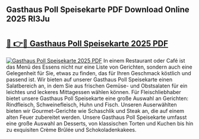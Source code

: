 ## Gasthaus Poll Speisekarte PDF Download Online 2025 Rl3Ju

# <h2><a href="http://gc8mhb.nevu.top/?p=Gasthaus+Poll+Speisekarte">🔗 👉🔴 Gasthaus Poll Speisekarte 2025 PDF</a></h2>

[![Gasthaus Poll Speisekarte 2025 PDF](https://i.imgur.com/dBaPXMq.png)](http://gc8mhb.nevu.top/?p=Gasthaus+Poll+Speisekarte)
In einem Restaurant oder Café ist das Menü des Essens nicht nur eine Liste von Gerichten, sondern auch eine Gelegenheit für Sie, etwas zu finden, das für Ihren Geschmack köstlich und passend ist. Wir bieten auf unserer Gasthaus Poll Speisekarte einen Salatbereich an, in dem Sie aus frischen Gemüse- und Obstsalaten für ein leichtes und leckeres Mittagessen wählen können. Für Fleischliebhaber bietet unsere Gasthaus Poll Speisekarte eine große Auswahl an Gerichten: Rindfleisch, Schweinefleisch, Huhn und Fisch. Unseren Auserwählten bieten wir Gourmet-Gerichte wie Schaschlik und Steak an, die auf einem alten Feuer zubereitet werden. Unsere Gasthaus Poll Speisekarte umfasst eine große Auswahl an Desserts, von klassischen Torten und Kuchen bis hin zu exquisiten Crème Brûlée und Schokoladenkakees.
